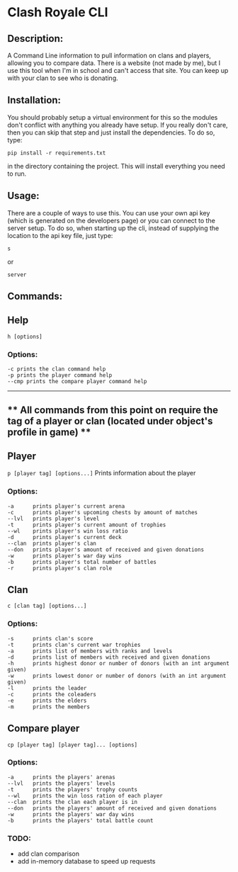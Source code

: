 # Clash Royale CLI

## Description:
A Command Line information to pull information on clans and players, allowing you to compare data. There is a website (not made by me), but I use this tool when I'm in school and can't access that site. You can keep up with your clan to see who is donating.

## Installation:
You should probably setup a virtual environment for this so the modules don't conflict with anything you already have setup. If you really don't care, then you can skip that step and just install the dependencies. To do so, type:

`pip install -r requirements.txt`

in the directory containing the project. This will install everything you need to run.

## Usage:
There are a couple of ways to use this. You can use your own api key (which is generated on the developers page) or you can connect to the server setup. To do so, when starting up the cli,  instead of supplying the location to the api key file, just type:

`s`

or 

`server`

## Commands:

## Help
`h [options]`

### Options:
	-c prints the clan command help
	-p prints the player command help
	--cmp prints the compare player command help

 ---
** All commands from this point on require the tag of a player or clan (located under object's profile in game) **
 ---

## Player
`p [player tag] [options...]`
Prints information about the player

### Options:
	-a      prints player's current arena
	-c      prints player's upcoming chests by amount of matches 
	--lvl   prints player's level
	-t      prints player's current amount of trophies
	--wl    prints player's win loss ratio
	-d      prints player's current deck
	--clan  prints player's clan
	--don   prints player's amount of received and given donations
	-w      prints player's war day wins
	-b      prints player's total number of battles
	-r      prints player's clan role

## Clan
`c [clan tag] [options...]`

### Options:
	-s      prints clan's score
	-t      prints clan's current war trophies
	-a      prints list of members with ranks and levels
	-d      prints list of members with received and given donations
	-h      prints highest donor or number of donors (with an int argument given)
	-w      prints lowest donor or number of donors (with an int argument given)
	-l      prints the leader
	-c      prints the coleaders
	-e      prints the elders
	-m      prints the members

## Compare player
`cp [player tag] [player tag]... [options]`

### Options:
	-a      prints the players' arenas
	--lvl   prints the players' levels
	-t      prints the players' trophy counts
	--wl    prints the win loss ration of each player
	--clan  prints the clan each player is in
	--don   prints the players' amount of received and given donations
	-w      prints the players' war day wins
	-b      prints the players' total battle count

### TODO:
- add clan comparison 
- add in-memory database to speed up requests